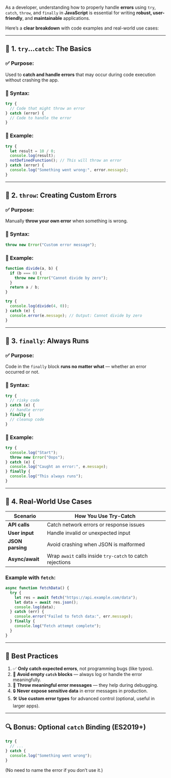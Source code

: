 As a developer, understanding how to properly handle **errors** using `try`, `catch`, `throw`, and `finally` in **JavaScript** is essential for writing **robust, user-friendly**, and **maintainable** applications.

Here’s a **clear breakdown** with code examples and real-world use cases:

---

## 🧩 1. `try`...`catch`: The Basics

### ✅ Purpose:

Used to **catch and handle errors** that may occur during code execution without crashing the app.

### 🔧 Syntax:

```jsx
try {
  // Code that might throw an error
} catch (error) {
  // Code to handle the error
}
```

### 📌 Example:

```jsx
try {
  let result = 10 / 0;
  console.log(result);
  notDefinedFunction(); // This will throw an error
} catch (error) {
  console.log("Something went wrong:", error.message);
}
```

---

## 🚨 2. `throw`: Creating Custom Errors

### ✅ Purpose:

Manually **throw your own error** when something is wrong.

### 🔧 Syntax:

```jsx
throw new Error("Custom error message");
```

### 📌 Example:

```jsx
function divide(a, b) {
  if (b === 0) {
    throw new Error("Cannot divide by zero");
  }
  return a / b;
}

try {
  console.log(divide(4, 0));
} catch (e) {
  console.error(e.message); // Output: Cannot divide by zero
}
```

---

## 🧹 3. `finally`: Always Runs

### ✅ Purpose:

Code in the `finally` block **runs no matter what** — whether an error occurred or not.

### 🔧 Syntax:

```jsx
try {
  // risky code
} catch (e) {
  // handle error
} finally {
  // cleanup code
}
```

### 📌 Example:

```jsx
try {
  console.log("Start");
  throw new Error("Oops");
} catch (e) {
  console.log("Caught an error:", e.message);
} finally {
  console.log("This always runs");
}
```

---

## 🧰 4. Real-World Use Cases

| Scenario         | How You Use Try-Catch                                     |
| ---------------- | --------------------------------------------------------- |
| **API calls**    | Catch network errors or response issues                   |
| **User input**   | Handle invalid or unexpected input                        |
| **JSON parsing** | Avoid crashing when JSON is malformed                     |
| **Async/await**  | Wrap `await` calls inside `try-catch` to catch rejections |

### Example with `fetch`:

```jsx
async function fetchData() {
  try {
    let res = await fetch("https://api.example.com/data");
    let data = await res.json();
    console.log(data);
  } catch (err) {
    console.error("Failed to fetch data:", err.message);
  } finally {
    console.log("Fetch attempt complete");
  }
}
```

---

## 🧠 Best Practices

1. ✅ **Only catch expected errors**, not programming bugs (like typos).
2. 🧼 **Avoid empty `catch` blocks** — always log or handle the error meaningfully.
3. 🎯 **Throw meaningful error messages** — they help during debugging.
4. 🔒 **Never expose sensitive data** in error messages in production.
5. 🛠️ **Use custom error types** for advanced control (optional, useful in larger apps).

---

## 🔍 Bonus: Optional `catch` Binding (ES2019+)

```jsx
try {
  // ...
} catch {
  console.log("Something went wrong");
}
```

(No need to name the error if you don’t use it.)
